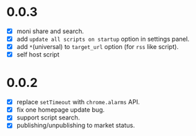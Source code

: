 # 0.0.3  
* [x] moni share and search.  
* [x] add `update all scripts on startup` option in settings panel.
* [x] add `*`(universal) to `target_url` option (for `rss` like script).
* [x] self host script 

# 0.0.2  
* [x] replace `setTimeout` with `chrome.alarms` API.
* [x] fix one homepage update bug.  
* [x] support script search.
* [x] publishing/unpublishing to market status.